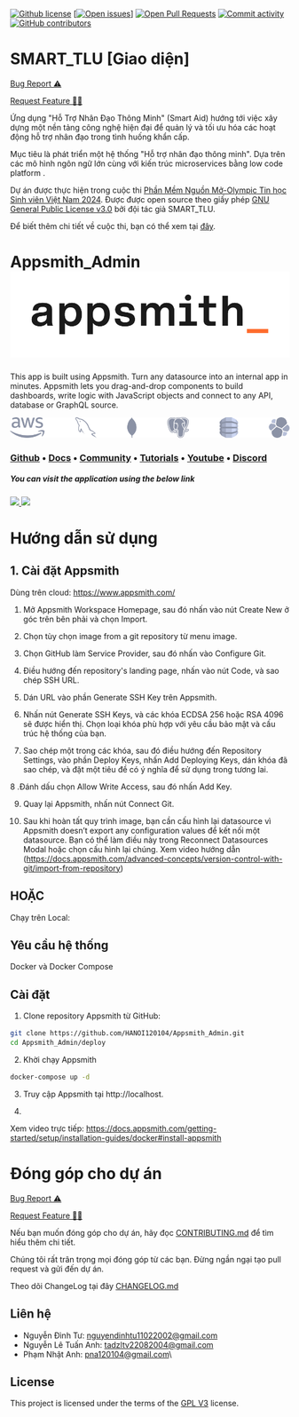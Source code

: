[![Github license](https://img.shields.io/github/license/HANOI120104/Appsmith_Admin 'Github license')](https://github.com/HANOI120104/Appsmith_Admin/blob/main/LICENSE)
[[![Open issues](https://img.shields.io/github/issues/HANOI120104/Appsmith_Admin 'Open issues')](https://github.com/HANOI120104/Appsmith_Admin/issues)]
[![Open Pull Requests](https://img.shields.io/github/issues-pr/HANOI120104/Appsmith_Admin 'Open Pull Requests')](https://github.com/HANOI120104/Appsmith_Admin/pulls)
[![Commit activity](https://img.shields.io/github/commit-activity/m/HANOI120104/Appsmith_Admin 'Commit activity')](https://github.com/HANOI120104/Appsmith_Admin/graphs/commit-activity)
[![GitHub contributors](https://img.shields.io/github/contributors/HANOI120104/Appsmith_Admin 'Github contributors')](https://github.com/HANOI120104/Appsmith_Admin/graphs/contributors)

# SMART_TLU [Giao diện]

<a href="https://github.com/HANOI120104/PMNM_Client/issues/new?assignees=&labels=&projects=&template=bug_report.md&title=%F0%9F%90%9B+Bug+Report%3A+">Bug Report ⚠️
</a>

<a href="https://github.com/HANOI120104/PMNM_Client/issues/new?assignees=&labels=&projects=&template=feature_request.md&title=RequestFeature:">Request Feature 👩‍💻</a>

Ứng dụng "Hỗ Trợ Nhân Đạo Thông Minh" (Smart Aid) hướng tới việc xây dựng một nền tảng công nghệ hiện đại để quản lý và tối ưu hóa các hoạt động hỗ trợ nhân đạo trong tình huống khẩn cấp.

Mục tiêu là phát triển một hệ thống "Hỗ trợ nhân đạo thông minh". Dựa trên các mô hình ngôn ngữ lớn cùng với kiến trúc microservices bằng low code platform .

Dự án được thực hiện trong cuộc thi [Phần Mềm Nguồn Mở-Olympic Tin học Sinh viên Việt Nam 2024](https://www.olp.vn/procon-pmmn/ph%E1%BA%A7n-m%E1%BB%81m-ngu%E1%BB%93n-m%E1%BB%9F). Được được open source theo giấy phép [GNU General Public License v3.0](https://www.gnu.org/licenses/gpl-3.0.en.html) bởi đội tác giả SMART_TLU.

Để biết thêm chi tiết về cuộc thi, bạn có thể xem tại [đây](https://vfossa.vn/tin-tuc/cong-bo-de-thi-noi-dung-phan-mem-nguon-mo-olympic-tin-hoc-sinh-vien-viet-nam-2024-727.html).





# Appsmith_Admin![](https://raw.githubusercontent.com/appsmithorg/appsmith/release/static/appsmith_logo_primary.png)

This app is built using Appsmith. Turn any datasource into an internal app in minutes. Appsmith lets you drag-and-drop components to build dashboards, write logic with JavaScript objects and connect to any API, database or GraphQL source.

![](https://raw.githubusercontent.com/appsmithorg/appsmith/release/static/images/integrations.png)

### [Github](https://github.com/appsmithorg/appsmith) • [Docs](https://docs.appsmith.com/?utm_source=github&utm_medium=social&utm_content=appsmith_docs&utm_campaign=null&utm_term=appsmith_docs) • [Community](https://community.appsmith.com/) • [Tutorials](https://github.com/appsmithorg/appsmith/tree/update/readme#tutorials) • [Youtube](https://www.youtube.com/appsmith) • [Discord](https://discord.gg/rBTTVJp)

##### You can visit the application using the below link

###### [![](https://assets.appsmith.com/git-sync/Buttons.svg) ](https://app.appsmith.com/applications/673f2ef87ebfa14afdaa2c40/pages/673f402ce4114378d1df2cec) [![](https://assets.appsmith.com/git-sync/Buttons2.svg)](https://app.appsmith.com/applications/673f2ef87ebfa14afdaa2c40/pages/673f402ce4114378d1df2cec/edit)

# Hướng dẫn sử dụng

## 1. Cài đặt Appsmith 
Dùng trên cloud: https://www.appsmith.com/
1. Mở Appsmith Workspace Homepage, sau đó nhấn vào nút Create New ở góc trên bên phải và chọn Import.

2. Chọn tùy chọn image from a git repository từ menu image.

3. Chọn GitHub làm Service Provider, sau đó nhấn vào Configure Git.

4. Điều hướng đến repository's landing page, nhấn vào nút Code, và sao chép SSH URL.

5. Dán URL vào phần Generate SSH Key trên Appsmith.

6. Nhấn nút Generate SSH Keys, và các khóa ECDSA 256 hoặc RSA 4096 sẽ được hiển thị. Chọn loại khóa phù hợp với yêu cầu bảo mật và cấu trúc hệ thống của bạn.

7. Sao chép một trong các khóa, sau đó điều hướng đến Repository Settings, vào phần Deploy Keys, nhấn Add Deploying Keys, dán khóa đã sao chép, và đặt một tiêu đề có ý nghĩa để sử dụng trong tương lai.

8 .Đánh dấu chọn Allow Write Access, sau đó nhấn Add Key.

9. Quay lại Appsmith, nhấn nút Connect Git.

10. Sau khi hoàn tất quy trình image, bạn cần cấu hình lại datasource vì Appsmith doesn’t export any configuration values để kết nối một datasource. Bạn có thể làm điều này trong Reconnect Datasources Modal hoặc chọn cấu hình lại chúng.
Xem video hướng dẫn (https://docs.appsmith.com/advanced-concepts/version-control-with-git/import-from-repository)
## HOẶC
Chạy trên Local: 
## Yêu cầu hệ thống
Docker và Docker Compose
## Cài đặt
1. Clone repository Appsmith từ GitHub:
```bash
git clone https://github.com/HANOI120104/Appsmith_Admin.git
cd Appsmith_Admin/deploy
```
2. Khời chạy Appsmith
```bash
docker-compose up -d
```
3. Truy cập Appsmith tại http://localhost.

4. 
Xem video trực tiếp: https://docs.appsmith.com/getting-started/setup/installation-guides/docker#install-appsmith

# Đóng góp cho dự án

<a href="https://github.com/pmnm2024/smart_tlu/issues/new?assignees=&labels=&projects=&template=bug_report.md&title=%F0%9F%90%9B+Bug+Report%3A+">Bug Report ⚠️
</a>

<a href="https://github.com/pmnm2024/smart_tlu/issues/new?assignees=&labels=&projects=&template=feature_request.md&title=RequestFeature:">Request Feature 👩‍💻</a>

Nếu bạn muốn đóng góp cho dự án, hãy đọc [CONTRIBUTING.md](.github/CONTRIBUTING.md) để tìm hiểu thêm chi tiết.

Chúng tôi rất trân trọng mọi đóng góp từ các bạn. Đừng ngần ngại tạo pull request và gửi đến dự án.

Theo dõi ChangeLog tại đây [CHANGELOG.md](.github/CHANGELOG.md)
## Liên hệ
-   Nguyễn Đình Tư: nguyendinhtu11022002@gmail.com
-   Nguyễn Lê Tuấn Anh: tadzltv22082004@gmail.com
-   Phạm Nhật Anh: pna120104@gmail.com\

## License
This project is licensed under the terms of the [GPL V3](LICENSE) license.
